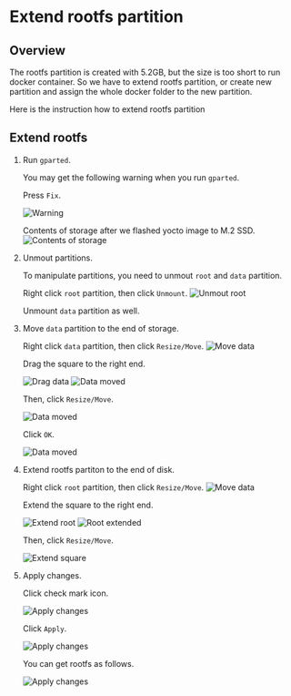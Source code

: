 # Extend rootfs partition

## Overview

The rootfs partition is created with 5.2GB, but the size is too short to run docker container.
So we have to extend rootfs partition, or create new partition and assign the whole docker folder to the new partition.

Here is the instruction how to extend rootfs partition

## Extend rootfs

1. Run `gparted`.

   You may get the following warning when you run `gparted`.

   Press `Fix`.

   ![Warning](images/extend-rootfs/gparted01.png)

   Contents of storage after we flashed yocto image to M.2 SSD.
   ![Contents of storage](images/extend-rootfs/gparted02.png)

1. Unmout partitions.

   To manipulate partitions, you need to unmout `root` and `data` partition.

   Right click `root` partition, then click `Unmount`.
   ![Unmout root](images/extend-rootfs/gparted03.png)

   Unmount `data` partition as well.

1. Move `data` partition to the end of storage.

   Right click `data` partition, then click `Resize/Move`.
   ![Move data](images/extend-rootfs/gparted04.png)

   Drag the square to the right end.

   ![Drag data](images/extend-rootfs/gparted05.png)
   ![Data moved](images/extend-rootfs/gparted06.png)

   Then, click `Resize/Move`.

   ![Data moved](images/extend-rootfs/gparted07.png)

   Click `OK`.

   ![Data moved](images/extend-rootfs/gparted08.png)

1. Extend rootfs partiton to the end of disk.

   Right click `root` partition, then click `Resize/Move`.
   ![Move data](images/extend-rootfs/gparted09.png)

   Extend the square to the right end.

   ![Extend root](images/extend-rootfs/gparted10.png)
   ![Root extended](images/extend-rootfs/gparted11.png)

   Then, click `Resize/Move`.

   ![Extend square](images/extend-rootfs/gparted12.png)

1. Apply changes.

   Click check mark icon.

   ![Apply changes](images/extend-rootfs/gparted13.png)

   Click `Apply`.

   ![Apply changes](images/extend-rootfs/gparted14.png)

   You can get rootfs as follows.

   ![Apply changes](images/extend-rootfs/gparted15.png)
